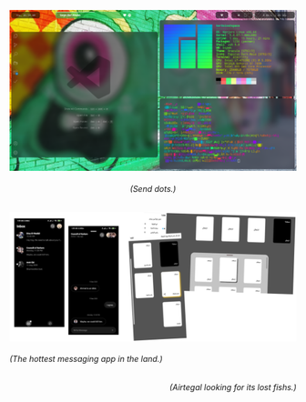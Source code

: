 ![A Screenshot of a Linux Desktop](https://github.com/ItsKerolos/ItsKerolos/raw/master/2020-10-08-095454_1366x768_scrot.png)

<h6 align="center"><i>(Send dots.)</i></h6>

![The sexist app alive](https://github.com/ItsKerolos/ItsKerolos/raw/master/Untitled.png)
<h6 align="left"><i>(The hottest messaging app in the land.)</i></h6>
<h6 align="right"><i>(Airtegal looking for its lost fishs.)</i></h6>
